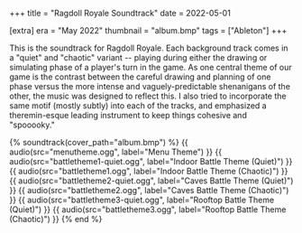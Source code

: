 +++
title = "Ragdoll Royale Soundtrack"
date = 2022-05-01

[extra]
era = "May 2022"
thumbnail = "album.bmp"
tags = ["Ableton"]
+++

This is the soundtrack for Ragdoll Royale. Each background track comes in a "quiet" and "chaotic" variant -- playing during either the drawing or simulating phase of a player's turn in the game. As one central theme of our game is the contrast between the careful drawing and planning of one phase versus the more intense and vaguely-predictable shenanigans of the other, the music was designed to reflect this. I also tried to incorporate the same motif (mostly subtly) into each of the tracks, and emphasized a theremin-esque leading instrument to keep things cohesive and "spooooky."

{% soundtrack(cover_path="album.bmp") %}
{{ audio(src="menutheme.ogg", label="Menu Theme") }}
{{ audio(src="battletheme1-quiet.ogg", label="Indoor Battle Theme (Quiet)") }}
{{ audio(src="battletheme1.ogg", label="Indoor Battle Theme (Chaotic)") }}
{{ audio(src="battletheme2-quiet.ogg", label="Caves Battle Theme (Quiet)") }}
{{ audio(src="battletheme2.ogg", label="Caves Battle Theme (Chaotic)") }}
{{ audio(src="battletheme3-quiet.ogg", label="Rooftop Battle Theme (Quiet)") }}
{{ audio(src="battletheme3.ogg", label="Rooftop Battle Theme (Chaotic)") }}
{% end %}
